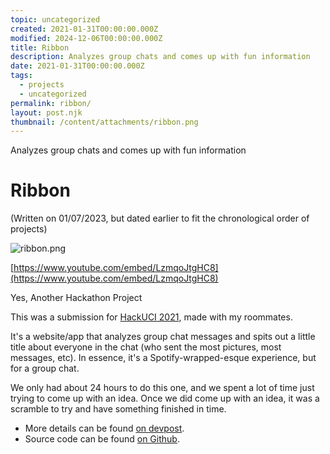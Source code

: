 ```yaml
---
topic: uncategorized
created: 2021-01-31T00:00:00.000Z
modified: 2024-12-06T00:00:00.000Z
title: Ribbon
description: Analyzes group chats and comes up with fun information
date: 2021-01-31T00:00:00.000Z
tags:
  - projects
  - uncategorized
permalink: ribbon/
layout: post.njk
thumbnail: /content/attachments/ribbon.png
---
```


Analyzes group chats and comes up with fun information

# Ribbon

(Written on 01/07/2023, but dated earlier to fit the chronological order of projects)

![ribbon.png](/content/attachments/ribbon.png)

[https://www.youtube.com/embed/LzmqoJtgHC8](https://www.youtube.com/embed/LzmqoJtgHC8)

Yes, Another Hackathon Project

This was a submission for [HackUCI 2021](https://hackuci-2021.devpost.com/), made with my roommates.

It's a website/app that analyzes group chat messages and spits out a little title about everyone in the chat (who sent the most pictures, most messages, etc). In essence, it's a Spotify-wrapped-esque experience, but for a group chat.

We only had about 24 hours to do this one, and we spent a lot of time just trying to come up with an idea. Once we did come up with an idea, it was a scramble to try and have something finished in time.

- More details can be found [on devpost](https://devpost.com/software/ribbon-gcnuet).
- Source code can be found [on Github](https://github.com/a-lafrance/Ribbon).
